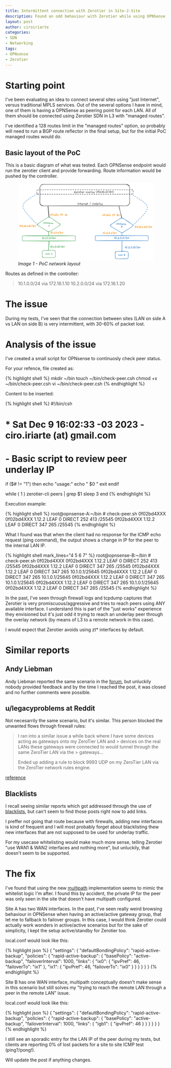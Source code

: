 ```yaml
---
title: Intermittent connection with Zerotier in Site-2-Site
description: Found an odd behaviour with Zerotier while using OPNSense as L3 peering nodes for site 2 site integration.
layout: post
author: ciroiriarte
categories:
- SDN
- Networking
tags:
- OPNsense
- Zerotier
---
```


# Starting point

I've been evaluating an idea to connect several sites using "just Internet", versus traditional MPLS services. Out of the several options I have in mind, one of them is having a OPNSense as peering point for each LAN. All of them should be connected using Zerotier SDN in L3 with "managed routes".

I've identified a 128 routes limit in the "managed routes" option, so probably will need to run a BGP route reflector in the final setup, but for the initial PoC managed routes would do.

## Basic layout of the PoC

This is a basic diagram of what was tested. Each OPNSense endpoint would run the zerotier client and provide forwarding. Route information would be pushed by the controller.

<figure>
  <a href="/assets/img/2023-12-09-zerotier-s2s-poc.png">
  <img src="/assets/img/2023-12-09-zerotier-s2s-poc.png" alt="network layout"/>
  </a>
  <figcaption><i>Image 1 - PoC network layout </i></figcaption>
</figure>


Routes as defined in the controller:

> 10.1.0.0/24 via 172.16.1.10
> 10.2.0.0/24 via 172.16.1.20

# The issue

During my tests, I've seen that the connection between sites (LAN on side A vs LAN on side B) is very intermittent, with 30-60% of packet lost.

# Analysis of the issue

I've created a small script for OPNsense to continuosly check peer status.

For your refence, file created as:

{% highlight shell %}
mkdir ~/bin
touch ~/bin/check-peer.csh
chmod +x ~/bin/check-peer.csh
vi ~/bin/check-peer.csh
{% endhighlight %}

Content to be inserted:

{% highlight shell %}
#!/bin/csh

# * Sat Dec  9 16:02:33 -03 2023 - ciro.iriarte (at) gmail.com
# - Basic script to review peer underlay IP

if  ($# != "1") then
        echo "usage:"
        echo "  $0 <peer id>"
        exit
endif

while ( 1 )
  zerotier-cli peers | grep $1
  sleep 3
end
{% endhighlight %}

Execution example:

{% highlight shell %}
root@opnsense-A:~/bin # check-peer.sh 0f02bd4XXX
0f02bd4XXX 1.12.2 LEAF       0 DIRECT   252      413      <public IP>/25545
0f02bd4XXX 1.12.2 LEAF       0 DIRECT   347      265      <public IP>/25545
{% endhighlight %}

What I found was that when the client had no response for the ICMP echo request (ping command), the output shows a change in IP for the peer to the internal LAN IP.

{% highlight shell mark_lines="4 5 6 7" %}
root@opnsense-B:~/bin # check-peer.sh 0f02bd4XXX
0f02bd4XXX 1.12.2 LEAF       0 DIRECT   252      413      <public IP>/25545
0f02bd4XXX 1.12.2 LEAF       0 DIRECT   347      265      <public IP>/25545
0f02bd4XXX 1.12.2 LEAF       0 DIRECT   347      265      10.1.0.1/25645 
0f02bd4XXX 1.12.2 LEAF       0 DIRECT   347      265      10.1.0.1/25645
0f02bd4XXX 1.12.2 LEAF       0 DIRECT   347      265      10.1.0.1/25645
0f02bd4XXX 1.12.2 LEAF       0 DIRECT   347      265      10.1.0.1/25645
0f02bd4XXX 1.12.2 LEAF       0 DIRECT   347      265      <public IP>/25545
{% endhighlight %}

In the past, I've seen through firewall logs and tcpdump captures that Zerotier is very promiscuous/aggressive and tries to reach peers using ANY available interface. I understand this is part of the "just works" experience they envisioned but it's just odd it trying to reach an underlay peer through the overlay network (by means of L3 to a remote network in this case).

I would expect that Zerotier avoids using zt* interfaces by default.

# Similar reports

## Andy Liebman

Andy Liebman reported the same scenario in the [forum](https://discuss.zerotier.com/t/troubleshooting-intermittent-connection-with-site-to-site/15435), but unluckily nobody provided feedback and by the time I reached the post, it was closed and no further comments were possible.

## u/legacyproblems at Reddit

Not necesarrily the same scenario, but it's similar. This person blocked the unwanted flows through firewall rules:

> I ran into a similar issue a while back where I have some devices acting as gateways onto my ZeroTier LAN and > devices on the real LANs these gateways were connected to would tunnel through the same ZeroTier LAN via the > gateways...
> 
> Ended up adding a rule to block 9993 UDP on my ZeroTier LAN via the ZeroTier network rules engine.

[reference](https://www.reddit.com/r/zerotier/comments/15zw33a/how_to_make_zerotier_not_use_other_tunnels/)

## Blacklists

I recall seeing similar reports which got addressed through the use of [blacklists](https://docs.zerotier.com/config/#local-configuration-options), but can't seem to find those posts right now to add links.

I preffer not going that route because with firewalls, adding new interfaces is kind of frequent and I will most probably forget about blacklisting thew new interfaces that are not supposed to be used for underlay traffic. 

For my usecase whitelisting would make much more sense, telling Zerotier "use WAN1 & WAN2 interfaces and nothing more", but unluckily, that doesn't seem to be supported.

# The fix

I've found that using the new [multipath](https://docs.zerotier.com/multipath/) implementation seems to mimic the whitelist logic I'm after. I found this by accident, the private IP for the peer was only seen in the site that doesn't have multipath configured.

Site A has two WAN interfaces. In the past, I've seen really weird browsing behaviour in OPNSense when having an active/active gateway group, that let me to fallback to failover groups. In this case, I would think Zerotier could actually work wonders in active/active scenarios but for the sake of simplicity, I kept the setup active/standby for Zerotier too.

local.conf would look like this:

{% highlight json %}
{
  "settings": {
    "defaultBondingPolicy": "rapid-active-backup",
    "policies": {
      "rapid-active-backup": {
        "basePolicy": "active-backup",
        "failoverInterval": 1000,
        "links":
        {
          "ix0":
          {
            "ipvPref": 46,
            "failoverTo": "ix1"
          },
          "ix1":
          {
            "ipvPref": 46,
            "failoverTo": "ix0"
          }
        }
      }
    }
  }
}
{% endhighlight %}


Site B has one WAN interface, multipath conceptually doesn't make sense in this scenario but still solves my "trying to reach the remote LAN through a peer in the remote LAN" issue. 

local.conf would look like this:

{% highlight json %}
{
  "settings": {
    "defaultBondingPolicy": "rapid-active-backup",
    "policies": {
      "rapid-active-backup": {
        "basePolicy": "active-backup",
        "failoverInterval": 1000,
        "links":
        {
          "igb1":
          {
            "ipvPref": 46
          }
        }
      }
    }
  }
}
{% endhighlight %}


I still see an sporadic entry for the LAN IP of the peer during my tests, but clients are reporting 0% of lost packets for a site to site ICMP test (ping?/pong!).

Will update the post if anything changes.